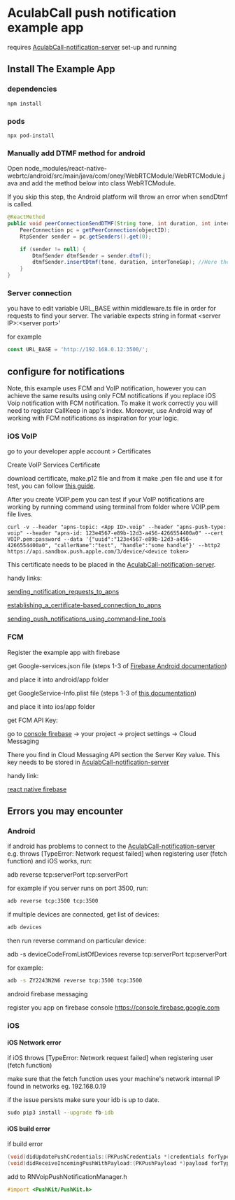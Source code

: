 # AculabCall push notification example app

requires [AculabCall-notification-server](https://github.com/aculab-com/AculabCall-notification-server) set-up and running

## Install The Example App

### dependencies

```terminal
npm install
```

### pods

```terminal
npx pod-install
```

### Manually add DTMF method for android

Open node_modules/react-native-webrtc/android/src/main/java/com/oney/WebRTCModule/WebRTCModule.java and add the method below into class WebRTCModule.

If you skip this step, the Android platform will throw an error when sendDtmf is called.

``` java
@ReactMethod
public void peerConnectionSendDTMF(String tone, int duration, int interToneGap, int objectID) {
    PeerConnection pc = getPeerConnection(objectID);
    RtpSender sender = pc.getSenders().get(0);

    if (sender != null) {
        DtmfSender dtmfSender = sender.dtmf();
        dtmfSender.insertDtmf(tone, duration, interToneGap); //Here the timers are in ms
    }
}
```

### Server connection

you have to edit variable URL_BASE within middleware.ts file in order for requests to find your server.
The variable expects string in format \<server IP>:\<server port>'

for example

```ts
const URL_BASE = 'http://192.168.0.12:3500/';
```

## configure for notifications

Note, this example uses FCM and VoIP notification, however you can achieve the same results using only FCM notifications if you replace iOS Voip notification with FCM notification. To make it work correctly you will need to register CallKeep in app's index. Moreover, use Android way of working with FCM notifications as inspiration for your logic.

### iOS VoIP

go to your developer apple account > Certificates

Create VoIP Services Certificate

download certificate, make.p12 file and from it make .pen file and use it for test, you can follow [this guide](https://medium.com/mindful-engineering/voice-over-internet-protocol-voip-801ee15c3722).

After you create VOIP.pem you can test if your VoIP notifications are working by running command using terminal from folder where VOIP.pem file lives.

```curl
curl -v --header "apns-topic: <App ID>.voip" --header "apns-push-type: voip" --header "apns-id: 123e4567-e89b-12d3-a456-4266554400a0" --cert VOIP.pem:password --data '{"uuid":"123e4567-e89b-12d3-a456-4266554400a0", "callerName":"test", "handle":"some handle"}' --http2  https://api.sandbox.push.apple.com/3/device/<device token>
```

This certificate needs to be placed in the [AculabCall-notification-server](https://github.com/aculab-com/AculabCall-notification-server#apple-apn).

handy links:

[sending_notification_requests_to_apns](https://developer.apple.com/documentation/usernotifications/setting_up_a_remote_notification_server/sending_notification_requests_to_apns)

[establishing_a_certificate-based_connection_to_apns](https://developer.apple.com/documentation/usernotifications/setting_up_a_remote_notification_server/establishing_a_certificate-based_connection_to_apns)

[sending_push_notifications_using_command-line_tools](https://developer.apple.com/documentation/usernotifications/sending_push_notifications_using_command-line_tools)

### FCM

Register the example app with firebase

get Google-services.json file (steps 1-3 of [Firebase Android documentation](https://firebase.google.com/docs/android/setup))

and place it into android/app folder

get GoogleService-Info.plist file (steps 1-3 of [this documentation](https://firebase.google.com/docs/ios/setup))

and place it into ios/app folder

get FCM API Key:

go to [console firebase](https://console.firebase.google.com) -> your project -> project settings -> Cloud Messaging

There you find in Cloud Messaging API section the Server Key value.
This key needs to be stored in [AculabCall-notification-server](https://github.com/aculab-com/AculabCall-notification-server#aculab-and-fcm-constants)

handy link:

[react native firebase](https://rnfirebase.io/)

## Errors you may encounter

### Android

if android has problems to connect to the [AculabCall-notification-server](https://github.com/aculab-com/AculabCall-notification-server) e.g. throws [TypeError: Network request failed] when registering user (fetch function) and iOS works, run:

adb reverse tcp:serverPort tcp:serverPort

for example if you server runs on port 3500, run:

```cmd
adb reverse tcp:3500 tcp:3500
```

if multiple devices are connected, get list of devices:

```cmd
adb devices
```

then run reverse command on particular device:

adb -s deviceCodeFromListOfDevices reverse tcp:serverPort tcp:serverPort

for example:

```cmd
adb -s ZY2243N2N6 reverse tcp:3500 tcp:3500
```

android firebase messaging

register you app on firebase console <https://console.firebase.google.com>

### iOS

#### iOS Network error

if iOS throws [TypeError: Network request failed] when registering user (fetch function)

make sure that the fetch function uses your machine's network internal IP found in networks eg. 192.168.0.19

if the issue persists make sure your idb is up to date.

```cmd
sudo pip3 install --upgrade fb-idb
```

#### iOS build error

if build error

```objective-c
(void)didUpdatePushCredentials:(PKPushCredentials *)credentials forType:(NSString *)type;     x expected type
(void)didReceiveIncomingPushWithPayload:(PKPushPayload *)payload forType:(NSString *)type;    x expected type
```

add to RNVoipPushNotificationManager.h

```objective-c
#import <PushKit/PushKit.h>
```
